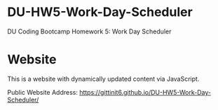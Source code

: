 # DU-HW5-Work-Day-Scheduler

DU Coding Bootcamp Homework 5: Work Day Scheduler

# Website

This is a website with dynamically updated content via JavaScript.

Public Website Address: https://gittinit6.github.io/DU-HW5-Work-Day-Scheduler/